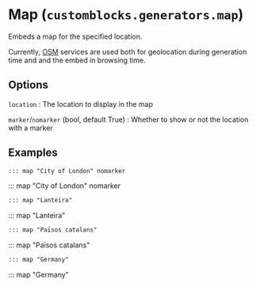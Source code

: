 # Map (`customblocks.generators.map`)

Embeds a map for the specified location.

Currently, [OSM](https://openstreetmap.org) services are used
both for geolocation during generation time and and the embed in browsing time.

## Options

`location`
: The location to display in the map

`marker`/`nomarker` (bool, default True)
: Whether to show or not the location with a marker


## Examples

```markdown
::: map "City of London" nomarker
```
::: map "City of London" nomarker

```markdown
::: map "Lanteira"
```
::: map "Lanteira"

```markdown
::: map "Països catalans"
```
::: map "Països catalans"

```markdown
::: map "Germany"
```
::: map "Germany"



